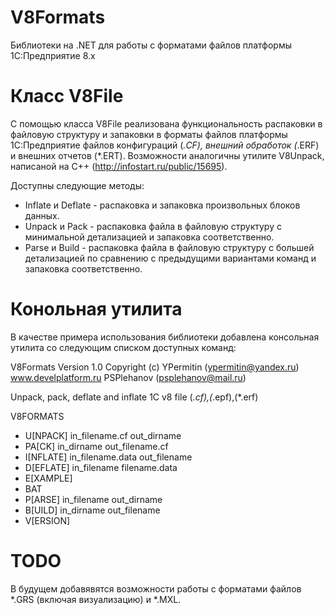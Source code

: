 # V8Formats
Библиотеки на .NET для работы с форматами файлов платформы 1С:Предприятие 8.x

# Класс V8File
C помощью класса V8File реализована функциональность распаковки в файловую структуру и запаковки в форматы файлов платформы 1С:Предприятие файлов конфигураций (*.CF), внешний обработок (*.ERF) и внешних отчетов (*.ERT).
Возможности аналогичны утилите V8Unpack, написаной на C++ (http://infostart.ru/public/15695).

Доступны следующие методы:
- Inflate и Deflate - распаковка и запаковка произвольных блоков данных.
- Unpack и Pack - распаковка файла в файловую структуру с минимальной детализацией и запаковка соответственно.
- Parse и Build - распаковка файла в файловую структуру с большей детализацией по сравнению с предыдущими вариантами команд и запаковка соответственно.

# Конольная утилита
В качестве примера использования библиотеки добавлена консольная утилита со следующим списком доступных команд:

V8Formats Version 1.0 Copyright (c)
 YPermitin (ypermitin@yandex.ru) www.develplatform.ru
 PSPlehanov (psplehanov@mail.ru)

Unpack, pack, deflate and inflate 1C v8 file (*.cf),(*.epf),(*.erf)

V8FORMATS

- U[NPACK]     in_filename.cf     out_dirname
- PA[CK]       in_dirname         out_filename.cf
- I[NFLATE]    in_filename.data   out_filename
- D[EFLATE]    in_filename        filename.data
- E[XAMPLE]
- BAT
- P[ARSE]      in_filename        out_dirname
- B[UILD]      in_dirname         out_filename
- V[ERSION]

# TODO
В будущем добавявятся возможности работы с форматами файлов *.GRS (включая визуализацию) и *.MXL.

